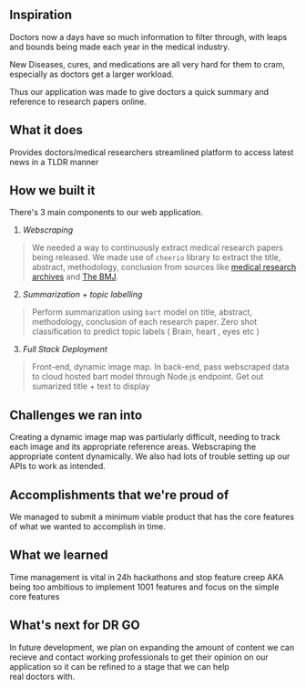 ## Inspiration

Doctors now a days have so much information to filter through, with leaps and bounds being made each year in the medical industry.

New Diseases, cures, and medications are all very hard for them to cram, especially as doctors get a larger workload.

Thus our application was made to give doctors a quick summary and reference to research papers online.

## What it does

Provides doctors/medical researchers streamlined platform to access latest news in a TLDR manner 

## How we built it

There's 3 main components to our web application.

1. *Webscraping*
  > We needed a way to continuously extract medical research papers being released. We made use of `cheerio` library to extract the title, abstract, methodology, conclusion from sources like [medical research archives](https://esmed.org/MRA/mra) and [The BMJ](https://www.bmj.com/research/research). 

2. *Summarization + topic labelling*
  >  Perform summarization using `bart` model on title, abstract, methodology, conclusion of each research paper. Zero shot classification to predict topic labels ( Brain, heart , eyes etc )

3. *Full Stack Deployment*
 > Front-end, dynamic image map. In back-end, pass webscraped data to cloud hosted bart model through Node.js endpoint. Get out sumarized title + text to display 

## Challenges we ran into

Creating a dynamic image map was partiularly difficult, needing to track each image and its appropriate reference areas. Webscraping the appropriate content dynamically. We also had lots of trouble setting up our APIs to work as intended.

## Accomplishments that we're proud of

We managed to submit a minimum viable product that has the core features of what we wanted to accomplish in time.

## What we learned

Time management is vital in 24h hackathons and stop feature creep AKA being too ambitious to implement 1001 features and focus on the simple core features 

## What's next for DR GO

In future development, we plan on expanding the amount of content we can recieve and contact working professionals to get their opinion on our application so it can be refined to a stage that we can help real doctors with.